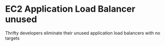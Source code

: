 # EC2 Application Load Balancer unused

Thrifty developers eliminate their unused application load balancers with no targets